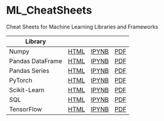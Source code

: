 # ML_CheatSheets
Cheat Sheets for Machine Learning Libraries and Frameworks

| Library | &nbsp; | &nbsp; | &nbsp; |
| --- | --- | --- | --- |
| Numpy | [HTML](https://ixig.github.io/ML_CheatSheets/NumpyCheatSheet.html) | [IPYNB](https://github.com/ixig/ML_CheatSheets/blob/main/ipynb/NumpyCheatSheet.ipynb) | [PDF](https://github.com/ixig/ML_CheatSheets/blob/main/pdf/NumpyCheatSheet.pdf) |
| Pandas DataFrame | [HTML](https://ixig.github.io/ML_CheatSheets/PandasDataFrameCheatSheet.html) | [IPYNB](https://github.com/ixig/ML_CheatSheets/blob/main/ipynb/PandasDataFrameCheatSheet.ipynb) | [PDF](https://github.com/ixig/ML_CheatSheets/blob/main/pdf/PandasDataFrameCheatSheet.pdf) |
| Pandas Series | [HTML](https://ixig.github.io/ML_CheatSheets/PandasSeriesCheatSheet.html) | [IPYNB](https://github.com/ixig/ML_CheatSheets/blob/main/ipynb/PandasSeriesCheatSheet.ipynb) | [PDF](https://github.com/ixig/ML_CheatSheets/blob/main/pdf/PandasSeriesCheatSheet.pdf) |
| PyTorch | [HTML](https://ixig.github.io/ML_CheatSheets/PyTorchCheatSheet.html) | [IPYNB](https://github.com/ixig/ML_CheatSheets/blob/main/ipynb/PyTorchCheatSheet.ipynb) | [PDF](https://github.com/ixig/ML_CheatSheets/blob/main/pdf/PyTorchCheatSheet.pdf) |
| Scikit-Learn | [HTML](https://ixig.github.io/ML_CheatSheets/SKLearnCheatSheet.html) | [IPYNB](https://github.com/ixig/ML_CheatSheets/blob/main/ipynb/SKLearnCheatSheet.ipynb) | [PDF](https://github.com/ixig/ML_CheatSheets/blob/main/pdf/SKLearnCheatSheet.pdf) |
| SQL | [HTML](https://ixig.github.io/ML_CheatSheets/SQLCheatSheet.html) | [IPYNB](https://github.com/ixig/ML_CheatSheets/blob/main/ipynb/SQLCheatSheet.ipynb) | [PDF](https://github.com/ixig/ML_CheatSheets/blob/main/pdf/SQLCheatSheet.pdf) |
| TensorFlow | [HTML](https://ixig.github.io/ML_CheatSheets/TensorFlowCheatSheet.html) | [IPYNB](https://github.com/ixig/ML_CheatSheets/blob/main/ipynb/TensorFlowCheatSheet.ipynb)| [PDF](https://github.com/ixig/ML_CheatSheets/blob/main/pdf/TensorFlowCheatSheet.pdf) |
